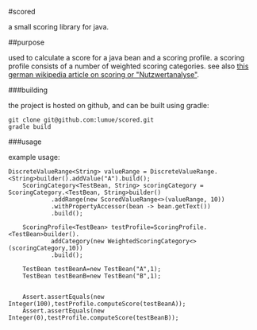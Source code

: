#scored 

a small scoring library for java.

##purpose

used to calculate a score for a java bean and a scoring profile. a scoring profile consists of a number of weighted scoring categories.
see also [this german wikipedia article on scoring or "Nutzwertanalyse"](https://de.wikipedia.org/wiki/Nutzwertanalyse).

###building

the project is hosted on github, and can be built using gradle:

    git clone git@github.com:lumue/scored.git
    gradle build

###usage

example usage:


    DiscreteValueRange<String> valueRange = DiscreteValueRange.<String>builder().addValue("A").build();
		ScoringCategory<TestBean, String> scoringCategory = ScoringCategory.<TestBean, String>builder()
				.addRange(new ScoredValueRange<>(valueRange, 10))
				.withPropertyAccessor(bean -> bean.getText())
				.build();

		ScoringProfile<TestBean> testProfile=ScoringProfile.<TestBean>builder().
				addCategory(new WeightedScoringCategory<>(scoringCategory,10))
				.build();

		TestBean testBeanA=new TestBean("A",1);
		TestBean testBeanB=new TestBean("B",1);


		Assert.assertEquals(new Integer(100),testProfile.computeScore(testBeanA));
		Assert.assertEquals(new Integer(0),testProfile.computeScore(testBeanB));
